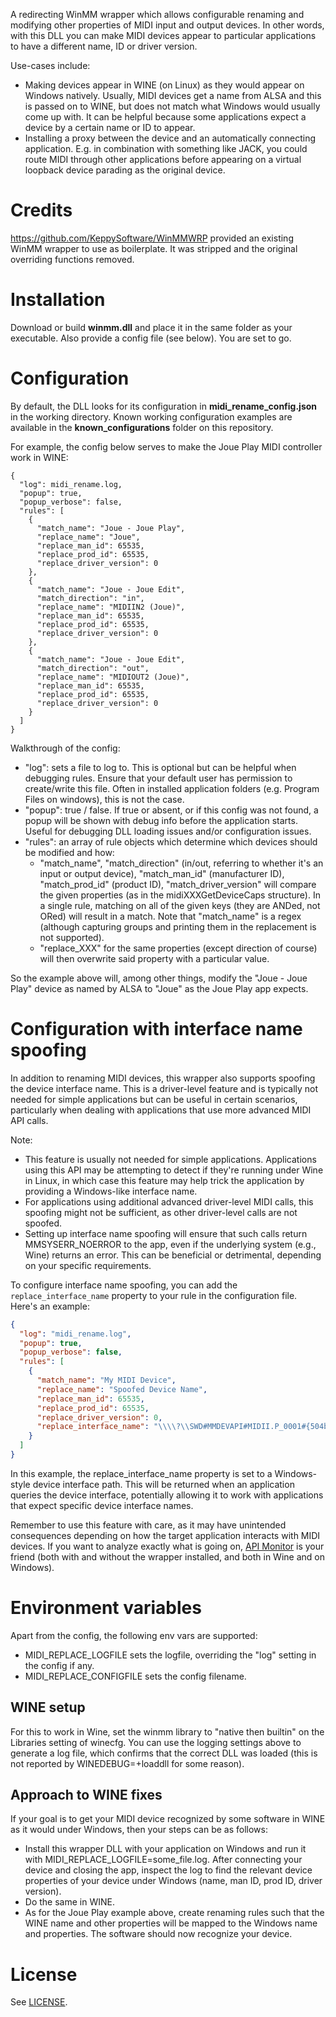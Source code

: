 A redirecting WinMM wrapper which allows configurable renaming and modifying other properties of MIDI input and output devices.
In other words, with this DLL you can make MIDI devices appear to particular applications to have a different name, ID or driver version.

Use-cases include:
- Making devices appear in WINE (on Linux) as they would appear on Windows natively. Usually, MIDI devices get a name from ALSA and this is passed on to WINE, but does not match what Windows would usually come up with. It can be helpful because some applications expect a device by a certain name or ID to appear.
- Installing a proxy between the device and an automatically connecting application. E.g. in combination with something like JACK, you could route MIDI through other applications before appearing on a virtual loopback device parading as the original device.

# Credits

https://github.com/KeppySoftware/WinMMWRP provided an existing WinMM wrapper to use as boilerplate. It was stripped and the original overriding functions removed.

# Installation

Download or build **winmm.dll** and place it in the same folder as your executable. Also provide a config file (see below). You are set to go.

# Configuration

By default, the DLL looks for its configuration in **midi_rename_config.json** in the working directory. Known working configuration examples are available in the **known_configurations** folder on this repository.

For example, the config below serves to make the Joue Play MIDI controller work in WINE:

```
{
  "log": midi_rename.log,
  "popup": true,
  "popup_verbose": false,
  "rules": [
    {
      "match_name": "Joue - Joue Play",
      "replace_name": "Joue",
      "replace_man_id": 65535,
      "replace_prod_id": 65535,
      "replace_driver_version": 0
    },
    {
      "match_name": "Joue - Joue Edit",
      "match_direction": "in",
      "replace_name": "MIDIIN2 (Joue)",
      "replace_man_id": 65535,
      "replace_prod_id": 65535,
      "replace_driver_version": 0
    },
    {
      "match_name": "Joue - Joue Edit",
      "match_direction": "out",
      "replace_name": "MIDIOUT2 (Joue)",
      "replace_man_id": 65535,
      "replace_prod_id": 65535,
      "replace_driver_version": 0
    }
  ]
}
```
Walkthrough of the config:
- "log": sets a file to log to. This is optional but can be helpful when debugging rules. Ensure that your default user has permission to create/write this file. Often in installed application folders (e.g. Program Files on windows), this is not the case.
- "popup": true / false. If true or absent, or if this config was not found, a popup will be shown with debug info before the application starts. Useful for debugging DLL loading issues and/or configuration issues.
- "rules": an array of rule objects which determine which devices should be modified and how:
  - "match_name", "match_direction" (in/out, referring to whether it's an input or output device), "match_man_id" (manufacturer ID), "match_prod_id" (product ID), "match_driver_version" will compare the given properties (as in the midiXXXGetDeviceCaps structure). In a single rule, matching on all of the given keys (they are ANDed, not ORed) will result in a match. Note that "match_name" is a regex (although capturing groups and printing them in the replacement is not supported).
  - "replace_XXX" for the same properties (except direction of course) will then overwrite said property with a particular value.

So the example above will, among other things, modify the "Joue - Joue Play" device as named by ALSA to "Joue" as the Joue Play app expects.

# Configuration with interface name spoofing

In addition to renaming MIDI devices, this wrapper also supports spoofing the device interface name. This is a driver-level feature and is typically not needed for simple applications but can be useful in certain scenarios, particularly when dealing with applications that use more advanced MIDI API calls.

Note:
- This feature is usually not needed for simple applications. Applications using this API may be attempting to detect if they're running under Wine in Linux, in which case this feature may help trick the application by providing a Windows-like interface name.
- For applications using additional advanced driver-level MIDI calls, this spoofing might not be sufficient, as other driver-level calls are not spoofed.
- Setting up interface name spoofing will ensure that such calls return MMSYSERR_NOERROR to the app, even if the underlying system (e.g., Wine) returns an error. This can be beneficial or detrimental, depending on your specific requirements.

To configure interface name spoofing, you can add the `replace_interface_name` property to your rule in the configuration file. Here's an example:

```json
{
  "log": "midi_rename.log",
  "popup": true,
  "popup_verbose": false,
  "rules": [
    {
      "match_name": "My MIDI Device",
      "replace_name": "Spoofed Device Name",
      "replace_man_id": 65535,
      "replace_prod_id": 65535,
      "replace_driver_version": 0,
      "replace_interface_name": "\\\\?\\SWD#MMDEVAPI#MIDII.P_0001#{504be32c-ccf6-4d2c-b73f-6f8b3747e22b}"
    }
  ]
}
```
In this example, the replace_interface_name property is set to a Windows-style device interface path. This will be returned when an application queries the device interface, potentially allowing it to work with applications that expect specific device interface names.

Remember to use this feature with care, as it may have unintended consequences depending on how the target application interacts with MIDI devices. If you want to analyze exactly what is going on, [API Monitor](http://www.rohitab.com/apimonitor) is your friend (both with and without the wrapper installed, and both in Wine and on Windows).


# Environment variables

Apart from the config, the following env vars are supported:

- MIDI_REPLACE_LOGFILE sets the logfile, overriding the "log" setting in the config if any.
- MIDI_REPLACE_CONFIGFILE sets the config filename.

## WINE setup

For this to work in Wine, set the winmm library to "native then builtin" on the Libraries setting of winecfg. You can use the logging settings above to generate a log file, which confirms that the correct DLL was loaded (this is not reported by WINEDEBUG=+loaddll for some reason).

## Approach to WINE fixes

If your goal is to get your MIDI device recognized by some software in WINE as it would under Windows, then your steps can be as follows:

- Install this wrapper DLL with your application on Windows and run it with MIDI_REPLACE_LOGFILE=some_file.log. After connecting your device and closing the app, inspect the log to find the relevant device properties of your device under Windows (name, man ID, prod ID, driver version).
- Do the same in WINE.
- As for the Joue Play example above, create renaming rules such that the WINE name and other properties will be mapped to the Windows name and properties. The software should now recognize your device.

# License
See [LICENSE](LICENSE).
